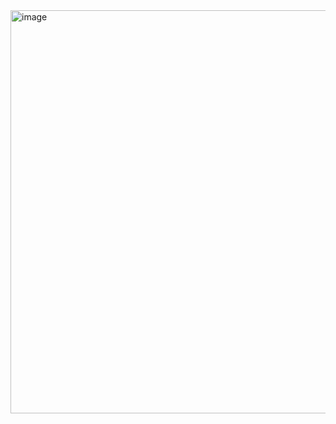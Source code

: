 <img width="645" alt="image" src="https://user-images.githubusercontent.com/72377237/129816924-570dae80-dd18-40c7-ab1e-f5931cc80144.png">
